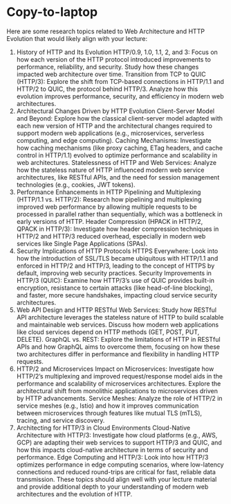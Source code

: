 # Copy-to-laptop

Here are some research topics related to Web Architecture and HTTP Evolution that would likely align with your lecture:

1. History of HTTP and Its Evolution
HTTP/0.9, 1.0, 1.1, 2, and 3: Focus on how each version of the HTTP protocol introduced improvements to performance, reliability, and security. Study how these changes impacted web architecture over time.
Transition from TCP to QUIC (HTTP/3): Explore the shift from TCP-based connections in HTTP/1.1 and HTTP/2 to QUIC, the protocol behind HTTP/3. Analyze how this evolution improves performance, security, and efficiency in modern web architectures.
2. Architectural Changes Driven by HTTP Evolution
Client-Server Model and Beyond: Explore how the classical client-server model adapted with each new version of HTTP and the architectural changes required to support modern web applications (e.g., microservices, serverless computing, and edge computing).
Caching Mechanisms: Investigate how caching mechanisms (like proxy caching, ETag headers, and cache control in HTTP/1.1) evolved to optimize performance and scalability in web architectures.
Statelessness of HTTP and Web Services: Analyze how the stateless nature of HTTP influenced modern web service architectures, like RESTful APIs, and the need for session management technologies (e.g., cookies, JWT tokens).
3. Performance Enhancements in HTTP
Pipelining and Multiplexing (HTTP/1.1 vs. HTTP/2): Research how pipelining and multiplexing improved web performance by allowing multiple requests to be processed in parallel rather than sequentially, which was a bottleneck in early versions of HTTP.
Header Compression (HPACK in HTTP/2, QPACK in HTTP/3): Investigate how header compression techniques in HTTP/2 and HTTP/3 reduced overhead, especially in modern web services like Single Page Applications (SPAs).
4. Security Implications of HTTP Protocols
HTTPS Everywhere: Look into how the introduction of SSL/TLS became ubiquitous with HTTP/1.1 and enforced in HTTP/2 and HTTP/3, leading to the concept of HTTPS by default, improving web security practices.
Security Improvements in HTTP/3 (QUIC): Examine how HTTP/3’s use of QUIC provides built-in encryption, resistance to certain attacks (like head-of-line blocking), and faster, more secure handshakes, impacting cloud service security architectures.
5. Web API Design and HTTP
RESTful Web Services: Study how RESTful API architecture leverages the stateless nature of HTTP to build scalable and maintainable web services. Discuss how modern web applications like cloud services depend on HTTP methods (GET, POST, PUT, DELETE).
GraphQL vs. REST: Explore the limitations of HTTP in RESTful APIs and how GraphQL aims to overcome them, focusing on how these two architectures differ in performance and flexibility in handling HTTP requests.
6. HTTP/2 and Microservices
Impact on Microservices: Investigate how HTTP/2’s multiplexing and improved request/response model aids in the performance and scalability of microservices architectures. Explore the architectural shift from monolithic applications to microservices driven by HTTP advancements.
Service Meshes: Analyze the role of HTTP/2 in service meshes (e.g., Istio) and how it improves communication between microservices through features like mutual TLS (mTLS), tracing, and service discovery.
7. Architecting for HTTP/3 in Cloud Environments
Cloud-Native Architecture with HTTP/3: Investigate how cloud platforms (e.g., AWS, GCP) are adapting their web services to support HTTP/3 and QUIC, and how this impacts cloud-native architecture in terms of security and performance.
Edge Computing and HTTP/3: Look into how HTTP/3 optimizes performance in edge computing scenarios, where low-latency connections and reduced round-trips are critical for fast, reliable data transmission.
These topics should align well with your lecture material and provide additional depth to your understanding of modern web architectures and the evolution of HTTP.
